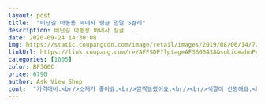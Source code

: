 ```yaml
---
layout: post 
title:  "비단길 아동용 바네사 링글 양말 5켤레" 
description: 비단길 아동용 바네사 링글  ..
date: 2020-09-24 14:30:08 
img: https://static.coupangcdn.com/image/retail/images/2019/08/06/14/7/7a8180ba-af8e-4944-a23b-795c2b689a2b.jpg 
linkUrl: https://link.coupang.com/re/AFFSDP?lptag=AF3600438&subid=ahnPublicAsk&pageKey=275748213&itemId=872724788&vendorItemId=5204334105&traceid=V0-113-621d3ac4e8589014 
categories: [1005] 
color: BF360C 
price: 6790 
author: Ask View Shop 
cont:  "가격대비.<br/>소재가 좋아요.<br/>깜짝놀랬어요.<br/><br/>색깔이 선명해요.<br/> 포인트양말 딱이예요<br/>양말에 구멍났어요 왠만하면 꼬매서 신길려고 한쪽 꼬맸더니 또 구멍나서 화가나더라구요<br/>좀 더 큰 사이즈로 사 놓고 싶을 정도.<br/>.<br/><br/>초2 아들도 좋아해요.<br/>.<br/><br/>컬러 너무 예뻐요.<br/>.<br/><br/>" 
---
```

